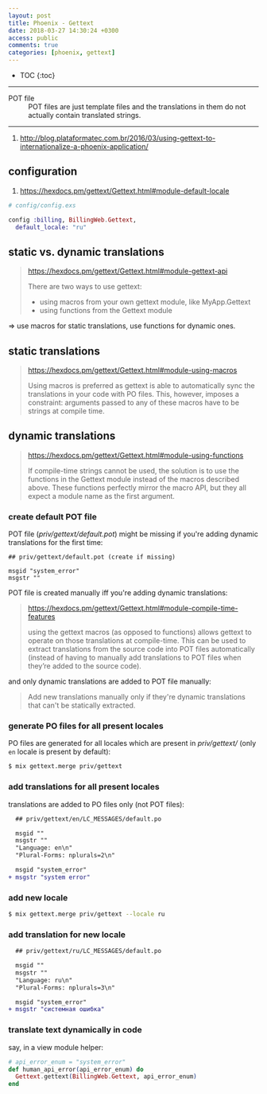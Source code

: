 ```yaml
---
layout: post
title: Phoenix - Gettext
date: 2018-03-27 14:30:24 +0300
access: public
comments: true
categories: [phoenix, gettext]
---
```


<!-- more -->

* TOC
{:toc}
<hr>

<dl>
  <dt>POT file</dt>
  <dd>
    POT files are just template files and the translations in them do not
    actually contain translated strings.
  </dd>
</dl>

<hr>

1. <http://blog.plataformatec.com.br/2016/03/using-gettext-to-internationalize-a-phoenix-application/>

configuration
-------------

1. <https://hexdocs.pm/gettext/Gettext.html#module-default-locale>

```elixir
# config/config.exs

config :billing, BillingWeb.Gettext,
  default_locale: "ru"
```

static vs. dynamic translations
-------------------------------

> <https://hexdocs.pm/gettext/Gettext.html#module-gettext-api>
>
> There are two ways to use gettext:
>
> - using macros from your own gettext module, like MyApp.Gettext
> - using functions from the Gettext module

=> use macros for static translations, use functions for dynamic ones.

static translations
-------------------

> <https://hexdocs.pm/gettext/Gettext.html#module-using-macros>
>
> Using macros is preferred as gettext is able to automatically sync the
> translations in your code with PO files. This, however, imposes a constraint:
> arguments passed to any of these macros have to be strings at compile time.

dynamic translations
--------------------

> <https://hexdocs.pm/gettext/Gettext.html#module-using-functions>
>
> If compile-time strings cannot be used, the solution is to use the functions
> in the Gettext module instead of the macros described above. These functions
> perfectly mirror the macro API, but they all expect a module name as the first
> argument.

### create default POT file

POT file (_priv/gettext/default.pot_) might be missing if you're adding
dynamic translations for the first time:

```po
## priv/gettext/default.pot (create if missing)

msgid "system_error"
msgstr ""
```

POT file is created manually iff you're adding dynamic translations:

> <https://hexdocs.pm/gettext/Gettext.html#module-compile-time-features>
>
> using the gettext macros (as opposed to functions) allows gettext to
> operate on those translations at compile-time. This can be used to extract
> translations from the source code into POT files automatically (instead of
> having to manually add translations to POT files when they’re added to the
> source code).

and only dynamic translations are added to POT file manually:

> Add new translations manually only if they're dynamic translations that
> can't be statically extracted.

### generate PO files for all present locales

PO files are generated for all locales which are present in _priv/gettext/_
(only `en` locale is present by default):

```sh
$ mix gettext.merge priv/gettext
```

### add translations for all present locales

translations are added to PO files only (not POT files):

```diff
  ## priv/gettext/en/LC_MESSAGES/default.po

  msgid ""
  msgstr ""
  "Language: en\n"
  "Plural-Forms: nplurals=2\n"

  msgid "system_error"
+ msgstr "system error"
```

### add new locale

```sh
$ mix gettext.merge priv/gettext --locale ru
```

### add translation for new locale

```diff
  ## priv/gettext/ru/LC_MESSAGES/default.po

  msgid ""
  msgstr ""
  "Language: ru\n"
  "Plural-Forms: nplurals=3\n"

  msgid "system_error"
+ msgstr "системная ошибка"
```

### translate text dynamically in code

say, in a view module helper:

```elixir
# api_error_enum = "system_error"
def human_api_error(api_error_enum) do
  Gettext.gettext(BillingWeb.Gettext, api_error_enum)
end
```
